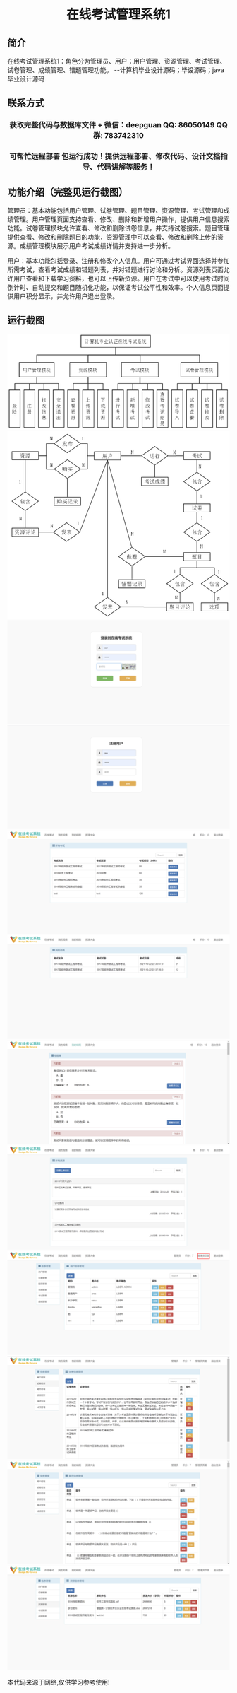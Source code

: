 <p><h1 align="center">在线考试管理系统1</h1></p>

## 简介
在线考试管理系统1：角色分为管理员、用户；用户管理、资源管理、考试管理、试卷管理、成绩管理、错题管理功能。    --计算机毕业设计源码；毕设源码；java毕业设计源码


## 联系方式
<p><h3 align="center">获取完整代码与数据库文件 + 微信：deepguan QQ: 86050149 QQ群: 783742310</h3></p>
<p><h3 align="center">可帮忙远程部署 包运行成功！提供远程部署、修改代码、设计文档指导、代码讲解等服务！</h3></p>

## 功能介绍（完整见运行截图）
管理员：基本功能包括用户管理、试卷管理、题目管理、资源管理、考试管理和成绩管理。用户管理页面支持查看、修改、删除和新增用户操作，提供用户信息搜索功能。试卷管理模块允许查看、修改和删除试卷信息，并支持试卷搜索。题目管理提供查看、修改和删除题目的功能，资源管理中可以查看、修改和删除上传的资源。成绩管理模块展示用户考试成绩详情并支持进一步分析。

用户：基本功能包括登录、注册和修改个人信息。用户可通过考试界面选择并参加所需考试，查看考试成绩和错题列表，并对错题进行讨论和分析。资源列表页面允许用户查看和下载学习资料，也可以上传新资源。用户在考试中可以使用考试时间倒计时、自动提交和题目随机化功能，以保证考试公平性和效率。个人信息页面提供用户积分显示，并允许用户退出登录。


## 运行截图
![](imgs/588112-20211022231239126-1970246175.png)
![](imgs/588112-20211022231611762-1211464264.png)
![](imgs/588112-20211022231309665-1344191621.png)
![](imgs/588112-20211022231313825-1546667687.png)
![](imgs/588112-20211022231317941-1020418587.png)
![](imgs/588112-20211022231322098-613850941.png)
![](imgs/588112-20211022231325563-1276745787.png)
![](imgs/588112-20211022231329801-146389272.png)
![](imgs/588112-20211022231336032-1568199541.png)
![](imgs/588112-20211022231341102-557921544.png)
![](imgs/588112-20211022231345401-1741642194.png)
![](imgs/588112-20211022231350913-2010858715.png)

<p>本代码来源于网络,仅供学习参考使用!</p>
